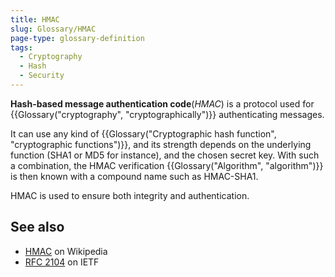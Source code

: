 ```yaml
---
title: HMAC
slug: Glossary/HMAC
page-type: glossary-definition
tags:
  - Cryptography
  - Hash
  - Security
---
```


**Hash-based message authentication code**(_HMAC_) is a protocol used for {{Glossary("cryptography", "cryptographically")}} authenticating messages.

It can use any kind of {{Glossary("Cryptographic hash function", "cryptographic functions")}}, and its strength depends on the underlying function (SHA1 or MD5 for instance), and the chosen secret key. With such a combination, the HMAC verification {{Glossary("Algorithm", "algorithm")}} is then known with a compound name such as HMAC-SHA1.

HMAC is used to ensure both integrity and authentication.

## See also

- [HMAC](https://en.wikipedia.org/wiki/Hash-based_message_authentication_code) on Wikipedia
- [RFC 2104](https://www.ietf.org/rfc/rfc2104.txt) on IETF
